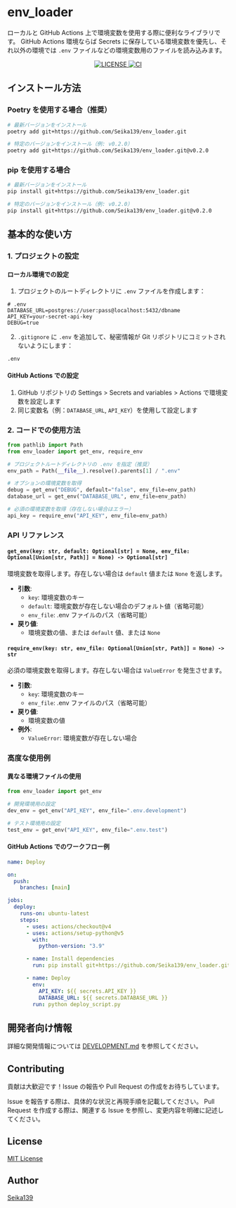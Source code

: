 # env_loader

ローカルと GitHub Actions 上で環境変数を使用する際に便利なライブラリです。
GitHub Actions 環境ならば Secrets に保存している環境変数を優先し、それ以外の環境では `.env` ファイルなどの環境変数用のファイルを読み込みます。

<!-- markdownlint-disable MD029 MD033 -->

<div align="center">
  <a href="./LICENSE">
    <img alt="LICENSE" src="https://img.shields.io/badge/license-MIT-blue.svg">
  </a>
  <a href="https://github.com/Seika139/env_loader/actions/workflows/ci.yml">
    <img alt="CI" src="https://github.com/Seika139/env_loader/actions/workflows/ci.yml/badge.svg">
  </a>
</div>

## インストール方法

### Poetry を使用する場合（推奨）

```bash
# 最新バージョンをインストール
poetry add git+https://github.com/Seika139/env_loader.git

# 特定のバージョンをインストール（例: v0.2.0）
poetry add git+https://github.com/Seika139/env_loader.git@v0.2.0
```

### pip を使用する場合

```bash
# 最新バージョンをインストール
pip install git+https://github.com/Seika139/env_loader.git

# 特定のバージョンをインストール（例: v0.2.0）
pip install git+https://github.com/Seika139/env_loader.git@v0.2.0
```

## 基本的な使い方

### 1. プロジェクトの設定

#### ローカル環境での設定

1. プロジェクトのルートディレクトリに `.env` ファイルを作成します：

```dotenv
# .env
DATABASE_URL=postgres://user:pass@localhost:5432/dbname
API_KEY=your-secret-api-key
DEBUG=true
```

2. `.gitignore` に `.env` を追加して、秘密情報が Git リポジトリにコミットされないようにします：

```gitignore
.env
```

#### GitHub Actions での設定

1. GitHub リポジトリの Settings > Secrets and variables > Actions で環境変数を設定します
2. 同じ変数名（例：`DATABASE_URL`, `API_KEY`）を使用して設定します

### 2. コードでの使用方法

```python
from pathlib import Path
from env_loader import get_env, require_env

# プロジェクトルートディレクトリの .env を指定（推奨）
env_path = Path(__file__).resolve().parents[1] / ".env"

# オプションの環境変数を取得
debug = get_env("DEBUG", default="false", env_file=env_path)
database_url = get_env("DATABASE_URL", env_file=env_path)

# 必須の環境変数を取得（存在しない場合はエラー）
api_key = require_env("API_KEY", env_file=env_path)
```

### API リファレンス

#### `get_env(key: str, default: Optional[str] = None, env_file: Optional[Union[str, Path]] = None) -> Optional[str]`

環境変数を取得します。存在しない場合は `default` 値または `None` を返します。

- **引数**:
  - `key`: 環境変数のキー
  - `default`: 環境変数が存在しない場合のデフォルト値（省略可能）
  - `env_file`: .env ファイルのパス（省略可能）
- **戻り値**:
  - 環境変数の値、または `default` 値、または `None`

#### `require_env(key: str, env_file: Optional[Union[str, Path]] = None) -> str`

必須の環境変数を取得します。存在しない場合は `ValueError` を発生させます。

- **引数**:
  - `key`: 環境変数のキー
  - `env_file`: .env ファイルのパス（省略可能）
- **戻り値**:
  - 環境変数の値
- **例外**:
  - `ValueError`: 環境変数が存在しない場合

### 高度な使用例

#### 異なる環境ファイルの使用

```python
from env_loader import get_env

# 開発環境用の設定
dev_env = get_env("API_KEY", env_file=".env.development")

# テスト環境用の設定
test_env = get_env("API_KEY", env_file=".env.test")
```

#### GitHub Actions でのワークフロー例

```yaml
name: Deploy

on:
  push:
    branches: [main]

jobs:
  deploy:
    runs-on: ubuntu-latest
    steps:
      - uses: actions/checkout@v4
      - uses: actions/setup-python@v5
        with:
          python-version: "3.9"

      - name: Install dependencies
        run: pip install git+https://github.com/Seika139/env_loader.git

      - name: Deploy
        env:
          API_KEY: ${{ secrets.API_KEY }}
          DATABASE_URL: ${{ secrets.DATABASE_URL }}
        run: python deploy_script.py
```

## 開発者向け情報

詳細な開発情報については [DEVELOPMENT.md](DEVELOPMENT.md) を参照してください。

## Contributing

貢献は大歓迎です！Issue の報告や Pull Request の作成をお待ちしています。

Issue を報告する際は、具体的な状況と再現手順を記載してください。
Pull Request を作成する際は、関連する Issue を参照し、変更内容を明確に記述してください。

## License

[MIT License](LICENSE)

## Author

[Seika139](https://github.com/Seika139)
